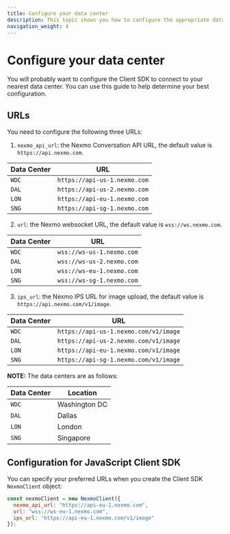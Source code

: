 ```yaml
---
title: Configure your data center
description: This topic shows you how to configure the appropriate data centre to minimize network delays in your application.
navigation_weight: 4
---
```


# Configure your data center

You will  probably want to configure the Client SDK to connect to your nearest data center. You can use this guide to help determine your best configuration.

## URLs

You need to configure the following three URLs:

1) `nexmo_api_url`: the Nexmo Conversation API URL, the default value is `https://api.nexmo.com`.

Data Center | URL
---|---
`WDC` | `https://api-us-1.nexmo.com`
`DAL` | `https://api-us-2.nexmo.com`
`LON` | `https://api-eu-1.nexmo.com`
`SNG` | `https://api-sg-1.nexmo.com`

2) `url`: the Nexmo websocket URL, the default value is `wss://ws.nexmo.com`.

Data Center | URL
---|---
`WDC` | `wss://ws-us-1.nexmo.com`
`DAL` | `wss://ws-us-2.nexmo.com`
`LON` | `wss://ws-eu-1.nexmo.com`
`SNG` | `wss://ws-sg-1.nexmo.com`

3) `ips_url`: the Nexmo IPS URL for image upload, the default value is `https://api.nexmo.com/v1/image`.

Data Center | URL
---|---
`WDC` | `https://api-us-1.nexmo.com/v1/image`
`DAL` | `https://api-us-2.nexmo.com/v1/image`
`LON` | `https://api-eu-1.nexmo.com/v1/image`
`SNG` | `https://api-sg-1.nexmo.com/v1/image`

**NOTE:** The data centers are as follows:

Data Center | Location
---|---
`WDC` | Washington DC
`DAL` | Dallas
`LON` | London
`SNG` | Singapore

## Configuration for JavaScript Client SDK

You can specify your preferred URLs when you create the Client SDK `NexmoClient` object:

``` javascript
const nexmoClient = new NexmoClient({
  nexmo_api_url: "https://api-eu-1.nexmo.com",
  url: "wss://ws-eu-1.nexmo.com",
  ips_url: "https://api-eu-1.nexmo.com/v1/image"
});
```
